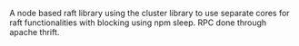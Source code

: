 A node based raft library using the cluster library to use separate cores for raft functionalities with blocking using npm sleep. RPC done through apache thrift.
